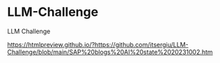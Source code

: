 # LLM-Challenge
LLM Challenge

https://htmlpreview.github.io/?https://github.com/itsergiu/LLM-Challenge/blob/main/SAP%20blogs%20AI%20state%2020231002.htm
